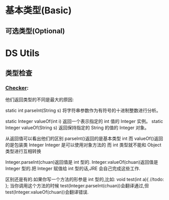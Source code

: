 # 基本类型(Basic)

## 可选类型(Optional)

# DS Utils

## 类型检查

### [Checker](http://types.cs.washington.edu/checker-framework/current/checker-framework-manual.html#nullness-checks):

他们返回类型的不同是最大的原因:

static int parseInt(String s)
将字符串参数作为有符号的十进制整数进行分析。

static Integer valueOf(int i)
返回一个表示指定的 int 值的 Integer 实例。
static Integer valueOf(String s)
返回保持指定的 String 的值的 Integer 对象。

从返回值可以看出他们的区别 parseInt()返回的是基本类型 int
而 valueOf()返回的是包装类 Integer Integer 是可以使用对象方法的 而 int 类型就不能和 Object 类型进行互相转换

Integer.parseInt(chuan)返回值是 int 型的.
Integer.valueOf(chuan)返回值是 Integer 型的.把 Integer 赋值给 int 型的话,JRE 会自己完成这些工作.

区别还是有的.如果你写一个方法的形参是 int 型的,比如:
void test(int a){
//todo:
};
当你调用这个方法的时候 test(Integer.parseInt(chuan))会翻译通过,但 test(Integer.valueOf(chuan))会翻译错误.
